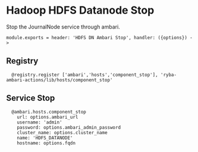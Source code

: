 
# Hadoop HDFS Datanode Stop

Stop the JournalNode service through ambari.

    module.exports = header: 'HDFS DN Ambari Stop', handler: ({options}) ->

## Registry

      @registry.register ['ambari','hosts','component_stop'], 'ryba-ambari-actions/lib/hosts/component_stop'

## Service Stop

      @ambari.hosts.component_stop
        url: options.ambari_url
        username: 'admin'
        password: options.ambari_admin_password
        cluster_name: options.cluster_name
        name: 'HDFS_DATANODE'
        hostname: options.fqdn


